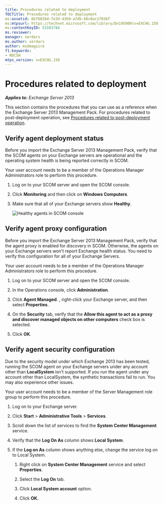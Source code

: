 ```yaml
---
title: Procedures related to deployment
TOCTitle: Procedures related to deployment
ms:assetid: 6b7682bd-fe3d-43b9-a7db-66c0ac17656f
ms:mtpsurl: https://technet.microsoft.com/library/Dn195909(v=EXCHG.150)
ms:contentKeyID: 53181784
ms.reviewer: 
manager: serdars
ms.author: serdars
author: msdmaguire
f1.keywords:
- NOCSH
mtps_version: v=EXCHG.150
---
```


# Procedures related to deployment

_**Applies to:** Exchange Server 2013_

This section contains the procedures that you can use as a reference when the Exchange Server 2013 Management Pack. For procedures related to post-deployment operation, see [Procedures related to post-deployment operation](procedures-related-to-post-deployment-operation.md).

## Verify agent deployment status

Before you import the Exchange Server 2013 Management Pack, verify that the SCOM agents on your Exchange servers are operational and the operating system health is being reported correctly in SCOM.

Your user account needs to be a member of the Operations Manager Administrators role to perform this procedure.

1. Log on to your SCOM server and open the SCOM console.

2. Click **Monitoring** and then click on **Windows Computers**.

3. Make sure that all of your Exchange servers show **Healthy**.

   ![Healthy agents in SCOM console](images/Dn195909.7d1ff0bb-419e-40dc-babf-5fa2fb7229a8(EXCHG.150).png "Healthy agents in SCOM console")

## Verify agent proxy configuration

Before you import the Exchange Server 2013 Management Pack, verify that the agent proxy is enabled for discovery in SCOM. Otherwise, the agents on your Exchange servers won't report Exchange health status. You need to verify this configuration for all of your Exchange Servers.

Your user account needs to be a member of the Operations Manager Administrators role to perform this procedure.

1. Log on to your SCOM server and open the SCOM console.

2. In the Operations console, click **Administration**.

3. Click **Agent Managed**. , right-click your Exchange server, and then select **Properties**.

4. On the **Security** tab, verify that the **Allow this agent to act as a proxy and discover managed objects on other computers** check box is selected.

5. Click **OK**.

## Verify agent security configuration

Due to the security model under which Exchange 2013 has been tested, running the SCOM agent on your Exchange servers under any account other than **LocalSystem** isn't supported. If you run the agent under any account other than LocalSystem, the synthetic transactions fail to run. You may also experience other issues.

Your user account needs to be a member of the Server Management role group to perform this procedure.

1. Log on to your Exchange server.

2. Click **Start** \> **Administrative Tools** \> **Services**.

3. Scroll down the list of services to find the **System Center Management** service.

4. Verify that the **Log On As** column shows **Local System**.

5. If the **Log on As** column shows anything else, change the service log on to Local System.

   1. Right click on **System Center Management** service and select **Properties**.

   2. Select the **Log On** tab.

   3. Click **Local System account** option.

   4. Click **OK**.
